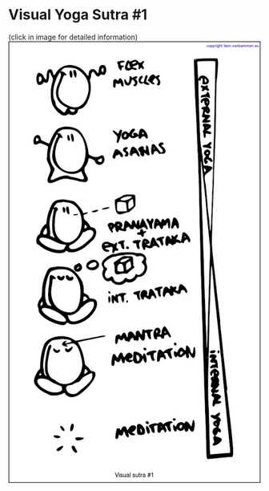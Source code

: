 Visual Yoga Sutra #1
====================
(click in image for detailed information)
<img src="res/yoga_visual_sutra_1.jpg" usemap="#mymap"/>

<MAP NAME="mymap">
  <AREA SHAPE=RECT COORDS="44,28,408,188"   HREF="http://en.wikipedia.org/wiki/Dance" ALT="Dance, Move Freely, Loosen up joints" target="_blank"/>
  <AREA SHAPE=RECT COORDS="44,188,396,350"  HREF="http://en.wikipedia.org/wiki/List_of_asanas" ALT="Control Body, Do yoga postures" target="_blank"/>
  <AREA SHAPE=RECT COORDS="44,358,420,447"  HREF="http://en.wikipedia.org/wiki/Pranayama" ALT="Control Mind, Do some controlled breathing" target="_blank"/>
  <AREA SHAPE=RECT COORDS="219,464,442,500" HREF="http://en.wikipedia.org/wiki/Trataka" ALT="Relax eyes/thought, Do some external/stage1 gazing" target="_blank"/>
  <AREA SHAPE=RECT COORDS="44,513,432,670"  HREF="http://en.wikipedia.org/wiki/Trataka" ALT="Narrow focus mind, visualize object internally/stage2 gazing" target="_blank"/>
  <AREA SHAPE=RECT COORDS="44,692,444,855"  HREF="http://en.wikipedia.org/wiki/Mantra" ALT="Exclude physical thought, repeat mantra" target="_blank"/>
  <AREA SHAPE=RECT COORDS="44,867,453,1011"  HREF="http://en.wikipedia.org/wiki/Samadhi" ALT="Drop all thought, absorb in deepspace" target="_blank"/>
</MAP>


